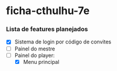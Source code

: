 # ficha-cthulhu-7e

### Lista de features planejados
- [X] Sistema de login por código de convites
- [ ] Painel do mestre
- [ ] Painel do player:
  - [X] Menu principal

